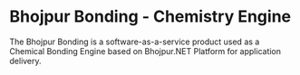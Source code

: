 # Bhojpur Bonding - Chemistry Engine
The Bhojpur Bonding is a software-as-a-service product used as a Chemical Bonding Engine based on Bhojpur.NET Platform for application delivery.
